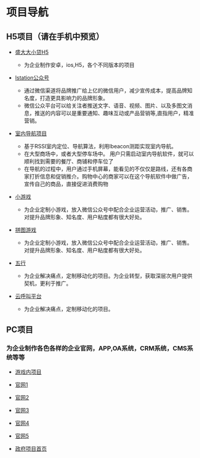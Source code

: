 # 项目导航

## H5项目（请在手机中预览）
* [盛大大小贷H5](http://47.92.36.240/#)
    * 为企业制作安卓，ios,H5，各个不同版本的项目 

* [Istation公众号](http://s.suzhoucec.com/WebApp/Wechat/istation/index.html#!/istation/home?origid=gh_70cd90b2206d)
    * 通过微信渠道将品牌推广给上亿的微信用户，减少宣传成本，提高品牌知名度，打造更具影响力的品牌形象。
    * 微信公众平台可以给关注者推送文字、语音、视频、图片、以及多图文消息，推送的内容可以是重要通知、趣味互动或产品营销等,直指用户，精准营销。

* [室内导航项目](http://viptest.lionmall.com.cn/navigation/wap/index.html?userid=123&resource=menu)
    * 基于RSSI室内定位、导航算法，利用Ibeacon测距实现室内导航。
    * 在大型商场中，或者大型停车场中。 用户只需启动室内导航软件，就可以顺利找到需要的餐厅、商铺和停车位了
    * 在导航的过程中，用户通过手机屏幕，能看见的不仅仅是路线，还有各商家打折信息和促销推介。购物中心的商家可以在这个导航软件中做广告，宣传自己的商品，直接促进消费购物

* [小游戏](https://jslygljy.github.io/game/)
    * 为企业定制小游戏，放入微信公众号中配合企业运营活动，推广、销售。对提升品牌形象、知名度、用户粘度都有很大好处。

* [拼图游戏](https://jslygljy.github.io/game2/)
    * 为企业定制小游戏，放入微信公众号中配合企业运营活动，推广、销售。对提升品牌形象、知名度、用户粘度都有很大好处。

* [五行](https://jslygljy.github.io/Arrangement/)
    * 为企业解决痛点，定制移动化的项目。为企业转型，获取深层次用户提供契机，更利于推广。
    
* [云呼叫平台](https://jslygljy.github.io/name/#/login)
    * 为企业解决痛点，定制移动化的项目。



## PC项目
### 为企业制作各色各样的企业官网，APP,OA系统，CRM系统，CMS系统等等
* [游戏内项目](https://jslygljy.github.io/gamein/)

* [官网1](http://migu99.com/)

* [官网2](http://alayapark.com/)

* [官网3](https://jslygljy.github.io/website/index1.html)

* [官网4](https://jslygljy.github.io/website2/index1.html)

* [官网5](http://www.effeit.com/index/index.asp)

* [政府项目首页](https://jslygljy.github.io/government/#)
